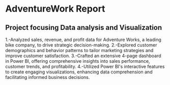 # AdventureWork Report                                                      
## Project focusing Data analysis and Visualization
1.-Analyzed sales, revenue, and profit data for Adventure Works, a leading bike company, to drive strategic decision-making.
2.-Explored customer demographics and behavior patterns to tailor marketing strategies and improve customer satisfaction.
3.-Crafted an extensive 4-page dashboard in Power BI, offering comprehensive insights into sales performance, customer trends, and profitability.
4.-Utilized Power BI's interactive features to create engaging visualizations, enhancing data comprehension and facilitating informed business decisions.
